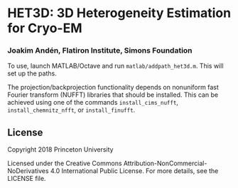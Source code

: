 # HET3D: 3D Heterogeneity Estimation for Cryo-EM

### Joakim Andén, Flatiron Institute, Simons Foundation

To use, launch MATLAB/Octave and run `matlab/addpath_het3d.m`. This will set up the paths.

The projection/backprojection functionality depends on nonuniform fast Fourier transform (NUFFT) libraries that should be installed. This can be achieved using one of the commands `install_cims_nufft`, `install_chemnitz_nfft`, or `install_finufft`.

## License

Copyright 2018 Princeton University

Licensed under the Creative Commons Attribution-NonCommercial-NoDerivatives 4.0
International Public License. For more details, see the LICENSE file.
